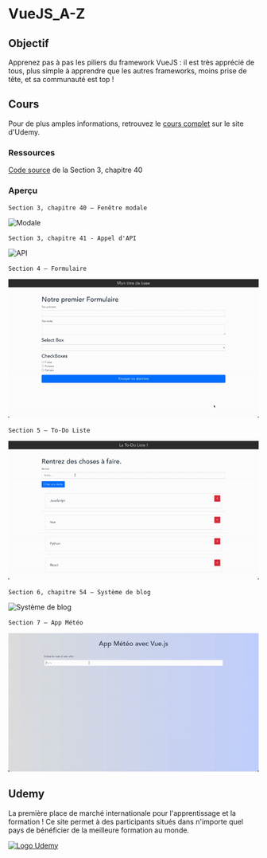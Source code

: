 # VueJS_A-Z

## Objectif

Apprenez pas à pas les piliers du framework VueJS : il est très apprécié de tous, plus simple à apprendre que les autres frameworks, moins prise de tête, et sa communauté est top !

## Cours

Pour de plus amples informations, retrouvez le [cours complet](https://www.udemy.com/course/vuejs-de-a-a-z/ "Vue.js de A à Z") sur le site d'Udemy.

### Ressources

[Code source](https://codesandbox.io/s/modale-vuejs-cgow8 "Fenêtre modale Vue.js") de la Section 3, chapitre 40

### Aperçu

    Section 3, chapitre 40 — Fenêtre modale
![Modale](images/Fenêtre%20modale.gif)

    Section 3, chapitre 41 - Appel d'API
![API](images/Appel%20d'API.gif)

    Section 4 — Formulaire
![Formulaire](images/Formulaire.gif)

    Section 5 — To-Do Liste
![To-Do Liste](images/To-Do%20Liste.gif)

    Section 6, chapitre 54 — Système de blog
![Système de blog](images/Système%20de%20Blog.gif)

    Section 7 — App Météo
![App Météo](images/App%20Météo.gif)

## Udemy

La première place de marché internationale pour l'apprentissage et la formation ! Ce site permet à des participants situés dans n'importe quel pays de bénéficier de la meilleure formation au monde.

[![Logo Udemy](https://s.udemycdn.com/meta/default-meta-image-v2.png "Udemy")](https://www.udemy.com/)
